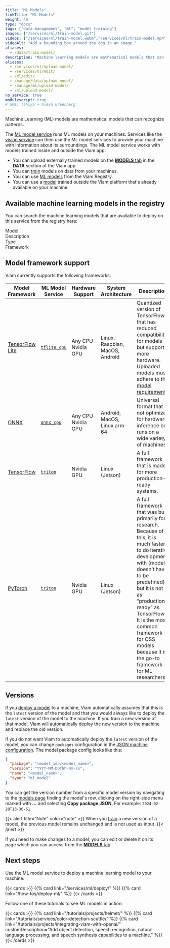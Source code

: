 ```yaml
---
title: "ML Models"
linkTitle: "ML Models"
weight: 40
type: "docs"
tags: ["data management", "ml", "model training"]
images: ["/services/ml/train-model.gif"]
videos: ["/services/ml/train-model.webm","/services/ml/train-model.mp4"]
videoAlt: "Add a bounding box around the dog in an image."
aliases:
  - /data/train-model/
description: "Machine learning models are mathematical models that can recognize patterns. You can use them on your machines to interpret the machine's surroundings."
aliases:
  - /services/ml/upload-model/
  - /services/ml/edit/
  - /ml/edit/
  - /manage/data/upload-model/
  - /manage/ml/upload-model/
  - /ml/upload-model/
no_service: true
modulescript: true
# SME: Tahiya + Alexa Greenberg
---
```


Machine Learning (ML) models are mathematical models that can recognize patterns.

The [ML model service](/services/ml/deploy/) runs ML models on your machines.
Services like the [vision service](/services/vision/mlmodel/) can then use the ML model services to provide your machine with information about its surroundings.
The ML model service works with models trained inside and outside the Viam app:

- You can upload externally trained models on the [**MODELS** tab](https://app.viam.com/data/models) in the **DATA** section of the Viam app.
- You can [train](/how-tos/deploy-ml/) models on data from your machines.
- You can use [ML models](https://app.viam.com/registry?type=ML+Model) from the Viam Registry.
- You can use a [model](/services/ml/ml-models/) trained outside the Viam platform that's already available on your machine.

## Available machine learning models in the registry

You can search the machine learning models that are available to deploy on this service from the registry here:

<div id="searchboxML"></div>
<p>
<div id="searchstatsML"></div></p>
<div class="mr-model" id="">
  <div class="modellistheader">
    <div class="name">Model</div>
    <div>Description</div>
    <div>Type</div>
    <div>Framework</div>
  </div>
<div id="hitsML" class="modellist">
</div>
<div id="paginationML"></div>
</div>

## Model framework support

Viam currently supports the following frameworks:

<!-- prettier-ignore -->
| Model Framework | ML Model Service | Hardware Support | System Architecture | Description |
| --------------- | --------------- | ---------------- | ------------------- | ----------- |
| [TensorFlow Lite](https://www.tensorflow.org/lite) | [`tflite_cpu`](/services/ml/deploy/) | Any CPU <br> Nvidia GPU | Linux, Raspbian, MacOS, Android | Quantized version of TensorFlow that has reduced compatibility for models but supports more hardware. Uploaded models must adhere to the [model requirements](/services/ml/deploy/tflite_cpu/#model-requirements). |
| [ONNX](https://onnx.ai/) | [`onnx_cpu`](https://github.com/viam-labs/onnx-cpu) | Any CPU <br> Nvidia GPU | Android, MacOS, Linux arm-64 | Universal format that is not optimized for hardware inference but runs on a wide variety of machines. |
| [TensorFlow](https://www.tensorflow.org/) | [`triton`](https://github.com/viamrobotics/viam-mlmodelservice-triton) | Nvidia GPU | Linux (Jetson) | A full framework that is made for more production-ready systems. |
| [PyTorch](https://pytorch.org/) | [`triton`](https://github.com/viamrobotics/viam-mlmodelservice-triton) | Nvidia GPU | Linux (Jetson) | A full framework that was built primarily for research. Because of this, it is much faster to do iterative development with (model doesn’t have to be predefined) but it is not as “production ready” as TensorFlow. It is the most common framework for OSS models because it is the go-to framework for ML researchers. |

## Versions

If you [deploy a model](/services/ml/) to a machine, Viam automatically assumes that this is the `latest` version of the model and that you would always like to deploy the `latest` version of the model to the machine.
If you train a new version of that model, Viam will automatically deploy the new version to the machine and replace the old version.

If you do not want Viam to automatically deploy the `latest` version of the model, you can change `packages` configuration in the [JSON machine configuration](/configure/#the-configure-tab).
The model package config looks like this:

```json
{
  "package": "<model_id>/<model_name>",
  "version": "YYYY-MM-DDThh-mm-ss",
  "name": "<model_name>",
  "type": "ml_model"
}
```

You can get the version number from a specific model version by navigating to the [models page](https://app.viam.com/data/models) finding the model's row, clicking on the right-side menu marked with **_..._** and selecting **Copy package JSON**. For example: `2024-02-28T13-36-51`.

{{< alert title="Note" color="note" >}}
When you [train](/how-tos/deploy-ml/) a new version of a model, the previous model remains unchanged and is not used as input.
{{< /alert >}}

If you need to make changes to a model, you can edit or delete it on its page which you can access from the [**MODELS** tab](https://app.viam.com/data/models).

## Next steps

Use the ML model service to deploy a machine learning model to your machine:

{{< cards >}}
{{% card link="/services/ml/deploy/" %}}
{{% card link="/how-tos/deploy-ml/" %}}
{{< /cards >}}

Follow one of these tutorials to see ML models in action:

{{< cards >}}
{{% card link="/tutorials/projects/helmet/" %}}
{{% card link="/tutorials/services/color-detection-scuttle/" %}}
{{% card link="/tutorials/projects/integrating-viam-with-openai/" customDescription="Add object detection, speech recognition, natural language processing, and speech synthesis capabilities to a machine." %}}
{{< /cards >}}
